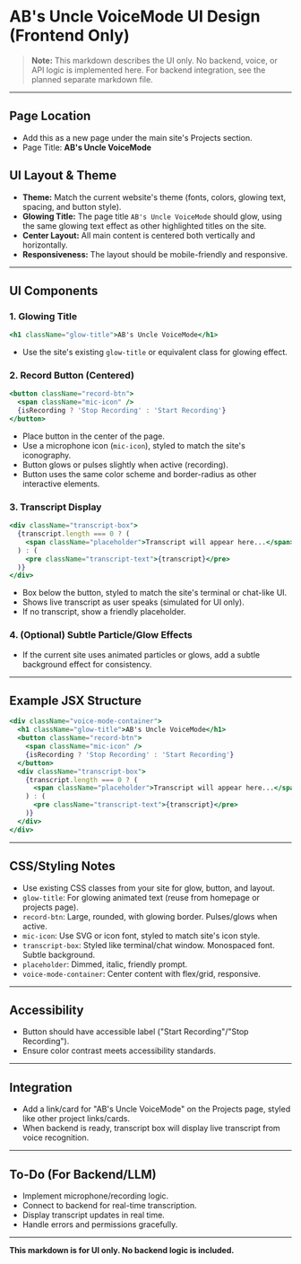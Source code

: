 # AB's Uncle VoiceMode UI Design (Frontend Only)

> **Note:** This markdown describes the UI only. No backend, voice, or API logic is implemented here. For backend integration, see the planned separate markdown file.

---

## Page Location
- Add this as a new page under the main site's Projects section.
- Page Title: **AB's Uncle VoiceMode**

## UI Layout & Theme
- **Theme:** Match the current website's theme (fonts, colors, glowing text, spacing, and button style).
- **Glowing Title:** The page title `AB's Uncle VoiceMode` should glow, using the same glowing text effect as other highlighted titles on the site.
- **Center Layout:** All main content is centered both vertically and horizontally.
- **Responsiveness:** The layout should be mobile-friendly and responsive.

---

## UI Components

### 1. Glowing Title
```jsx
<h1 className="glow-title">AB's Uncle VoiceMode</h1>
```
- Use the site's existing `glow-title` or equivalent class for glowing effect.

### 2. Record Button (Centered)
```jsx
<button className="record-btn">
  <span className="mic-icon" />
  {isRecording ? 'Stop Recording' : 'Start Recording'}
</button>
```
- Place button in the center of the page.
- Use a microphone icon (`mic-icon`), styled to match the site's iconography.
- Button glows or pulses slightly when active (recording).
- Button uses the same color scheme and border-radius as other interactive elements.

### 3. Transcript Display
```jsx
<div className="transcript-box">
  {transcript.length === 0 ? (
    <span className="placeholder">Transcript will appear here...</span>
  ) : (
    <pre className="transcript-text">{transcript}</pre>
  )}
</div>
```
- Box below the button, styled to match the site's terminal or chat-like UI.
- Shows live transcript as user speaks (simulated for UI only).
- If no transcript, show a friendly placeholder.

### 4. (Optional) Subtle Particle/Glow Effects
- If the current site uses animated particles or glows, add a subtle background effect for consistency.

---

## Example JSX Structure
```jsx
<div className="voice-mode-container">
  <h1 className="glow-title">AB's Uncle VoiceMode</h1>
  <button className="record-btn">
    <span className="mic-icon" />
    {isRecording ? 'Stop Recording' : 'Start Recording'}
  </button>
  <div className="transcript-box">
    {transcript.length === 0 ? (
      <span className="placeholder">Transcript will appear here...</span>
    ) : (
      <pre className="transcript-text">{transcript}</pre>
    )}
  </div>
</div>
```

---

## CSS/Styling Notes
- Use existing CSS classes from your site for glow, button, and layout.
- `glow-title`: For glowing animated text (reuse from homepage or projects page).
- `record-btn`: Large, rounded, with glowing border. Pulses/glows when active.
- `mic-icon`: Use SVG or icon font, styled to match site's icon style.
- `transcript-box`: Styled like terminal/chat window. Monospaced font. Subtle background.
- `placeholder`: Dimmed, italic, friendly prompt.
- `voice-mode-container`: Center content with flex/grid, responsive.

---

## Accessibility
- Button should have accessible label ("Start Recording"/"Stop Recording").
- Ensure color contrast meets accessibility standards.

---

## Integration
- Add a link/card for "AB's Uncle VoiceMode" on the Projects page, styled like other project links/cards.
- When backend is ready, transcript box will display live transcript from voice recognition.

---

## To-Do (For Backend/LLM)
- Implement microphone/recording logic.
- Connect to backend for real-time transcription.
- Display transcript updates in real time.
- Handle errors and permissions gracefully.

---

**This markdown is for UI only. No backend logic is included.**
